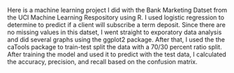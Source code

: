 Here is a machine learning project I did with the Bank Marketing Datset from the UCI Machine Learning Respository using R. I used logistic regression to determine to predict if a
client will subscribe a term deposit. Since there are no missing values in this datset, I went straight to exporatory data analysis and did several graphs using the ggplot2
package. After that, I used the the caTools package to train-test split the data with a 70/30 percent ratio split. After training the model and used it to predict with 
the test data, I calculated the accuracy, precision, and recall based on the confusion matrix. 
